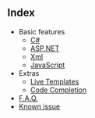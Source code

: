 ## Index

*   Basic features
    *   [C#](Basic/Code/readme.md)
    *   [ASP.NET](Basic/ASP-NET/readme.md)
    *   [Xml](Basic/Xml/readme.md)
    *   [JavaScript](Basic/JavaScript/readme.md)
*   Extras
    *   [Live Templates](Extras/LiveTemplates/readme.md)
    *   [Code Completion](Extras/CodeCompletion/readme.md)
* [F.A.Q.](faq.md)
* [Known issue](known_issues.md)
